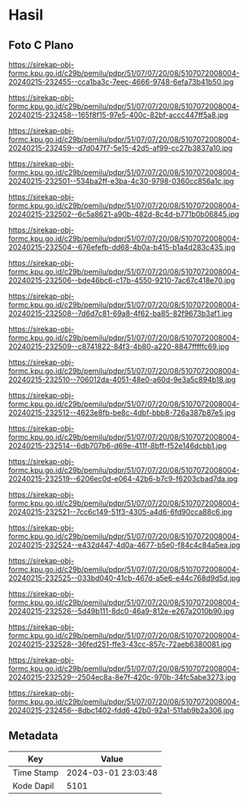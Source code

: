 # Hasil

## Foto C Plano

https://sirekap-obj-formc.kpu.go.id/c29b/pemilu/pdpr/51/07/07/20/08/5107072008004-20240215-232455--cca1ba3c-7eec-4666-9748-6efa73b41b50.jpg

https://sirekap-obj-formc.kpu.go.id/c29b/pemilu/pdpr/51/07/07/20/08/5107072008004-20240215-232458--165f8f15-97e5-400c-82bf-accc447ff5a8.jpg

https://sirekap-obj-formc.kpu.go.id/c29b/pemilu/pdpr/51/07/07/20/08/5107072008004-20240215-232459--d7d047f7-5e15-42d5-af99-cc27b3837a10.jpg

https://sirekap-obj-formc.kpu.go.id/c29b/pemilu/pdpr/51/07/07/20/08/5107072008004-20240215-232501--534ba2ff-e3ba-4c30-9798-0360cc856a1c.jpg

https://sirekap-obj-formc.kpu.go.id/c29b/pemilu/pdpr/51/07/07/20/08/5107072008004-20240215-232502--6c5a8621-a90b-482d-8c4d-b771b0b06845.jpg

https://sirekap-obj-formc.kpu.go.id/c29b/pemilu/pdpr/51/07/07/20/08/5107072008004-20240215-232504--676efefb-dd68-4b0a-b415-b1a4d283c435.jpg

https://sirekap-obj-formc.kpu.go.id/c29b/pemilu/pdpr/51/07/07/20/08/5107072008004-20240215-232506--bde46bc6-c17b-4550-9210-7ac67c418e70.jpg

https://sirekap-obj-formc.kpu.go.id/c29b/pemilu/pdpr/51/07/07/20/08/5107072008004-20240215-232508--7d6d7c81-69a8-4f62-ba85-82f9673b3af1.jpg

https://sirekap-obj-formc.kpu.go.id/c29b/pemilu/pdpr/51/07/07/20/08/5107072008004-20240215-232509--c8741822-84f3-4b80-a220-8847fffffc69.jpg

https://sirekap-obj-formc.kpu.go.id/c29b/pemilu/pdpr/51/07/07/20/08/5107072008004-20240215-232510--706012da-4051-48e0-a60d-9e3a5c894b18.jpg

https://sirekap-obj-formc.kpu.go.id/c29b/pemilu/pdpr/51/07/07/20/08/5107072008004-20240215-232512--4623e8fb-be8c-4dbf-bbb8-726a387b87e5.jpg

https://sirekap-obj-formc.kpu.go.id/c29b/pemilu/pdpr/51/07/07/20/08/5107072008004-20240215-232514--6db707b6-d69e-411f-8bff-f52e146dcbb1.jpg

https://sirekap-obj-formc.kpu.go.id/c29b/pemilu/pdpr/51/07/07/20/08/5107072008004-20240215-232519--6206ec0d-e064-42b6-b7c9-f6203cbad7da.jpg

https://sirekap-obj-formc.kpu.go.id/c29b/pemilu/pdpr/51/07/07/20/08/5107072008004-20240215-232521--7cc6c149-51f3-4305-a4d6-6fd90cca88c6.jpg

https://sirekap-obj-formc.kpu.go.id/c29b/pemilu/pdpr/51/07/07/20/08/5107072008004-20240215-232524--e432d447-4d0a-4677-b5e0-f84c4c84a5ea.jpg

https://sirekap-obj-formc.kpu.go.id/c29b/pemilu/pdpr/51/07/07/20/08/5107072008004-20240215-232525--033bd040-41cb-467d-a5e6-e44c768d9d5d.jpg

https://sirekap-obj-formc.kpu.go.id/c29b/pemilu/pdpr/51/07/07/20/08/5107072008004-20240215-232526--5d49b111-8dc0-46a9-812e-e267a2010b90.jpg

https://sirekap-obj-formc.kpu.go.id/c29b/pemilu/pdpr/51/07/07/20/08/5107072008004-20240215-232528--36fed251-ffe3-43cc-857c-72aeb6380081.jpg

https://sirekap-obj-formc.kpu.go.id/c29b/pemilu/pdpr/51/07/07/20/08/5107072008004-20240215-232529--2504ec8a-8e7f-420c-970b-34fc5abe3273.jpg

https://sirekap-obj-formc.kpu.go.id/c29b/pemilu/pdpr/51/07/07/20/08/5107072008004-20240215-232456--8dbc1402-fdd6-42b0-92a1-511ab9b2a306.jpg


## Metadata

| Key        | Value               |
| ---------- | ------------------- |
| Time Stamp | 2024-03-01 23:03:48 |
| Kode Dapil | 5101                |



